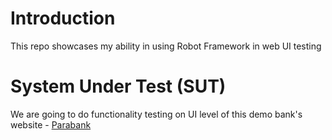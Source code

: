 # Introduction

This repo showcases my ability in using Robot Framework in web UI testing

# System Under Test (SUT)

We are going to do functionality testing on UI level of this demo bank's website - [Parabank](https://parabank.parasoft.com/parabank/index.htm)

